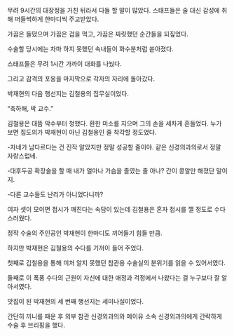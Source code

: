 무려 9시간의 대장정을 거친 뒤라서 다들 할 말이 많았다. 스태프들은 술 대신 감성에 취해 떠들썩하게 한마디씩 주고받았다.

가끔은 들떴으며 가끔은 겁을 먹고, 가끔은 짜릿했던 순간들을 되짚었다.

수술할 당시에는 차마 하지 못했던 속내들이 화수분처럼 쏟아졌다.

스태프들은 무려 1시간 가까이 대화를 나눴다.

그리고 감격의 포옹을 마지막으로 각자의 자리에 돌아갔다.

박재현의 다음 행선지는 김철용의 집무실이었다.

“축하해, 박 교수.”

김철용은 대뜸 악수부터 청했다. 환한 미소를 지으며 그의 손을 세차게 흔들었다. 누가 보면 집도의가 박재현이 아닌 김철용인 줄 착각할 정도였다.

-자네가 남다르다는 건 진작 알았지만 정말 성공할 줄이야. 같은 신경의과의로서 정말 자랑스럽네.

-대후두공 확장술을 할 때 내가 얼마나 가슴을 졸였는 줄 아나? 간이 콩알만 해졌단 말이지.

-다른 교수들도 난리가 아니었다니까?

여자 셋이 모이면 접시가 깨진다는 속담이 있는데 김철용은 혼자 접시를 깰 정도로 수다스러웠다.

정작 수술의 주인공인 박재현이 한마디도 끼어들기 힘들 만큼.

하지만 박재현은 김철용의 수다를 기꺼이 들어 주었다.

첫째로 김철용을 통해 미처 알지 못했던 참관용 수술실의 분위기를 읽을 수 있어서였다.

둘째로 이 폭풍 수다의 근원이 자신에 대한 애정과 걱정에서 나왔다는 걸 누구보다 잘 알아서였다.

맛집이 된 박재현의 세 번째 행선지는 세미나실이었다.

간단히 끼니를 때운 후 외부 참관 신경외과의와 메이유 소속 신경외과의에게 간략하게 수술 후 브리핑을 했다.